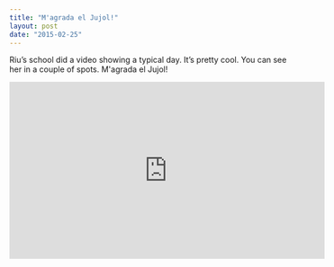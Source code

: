 ```yaml
---
title: "M'agrada el Jujol!"
layout: post
date: "2015-02-25"
---
```


Riu’s school did a video showing a typical day. It’s pretty cool. You can see her in a couple of spots. M'agrada el Jujol!

<iframe width="560" height="315" src="https://www.youtube.com/embed/vyAQQr5TT_4?si=ZUfCXkp_mTBp-YzX" title="YouTube video player" frameborder="0" allow="accelerometer; autoplay; clipboard-write; encrypted-media; gyroscope; picture-in-picture; web-share" referrerpolicy="strict-origin-when-cross-origin" allowfullscreen></iframe>
